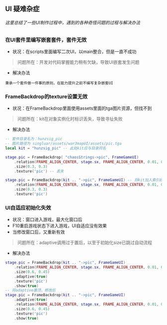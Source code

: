 ## UI 疑难杂症

###### 这里总结了一些UI制作过程中，遇到的各种奇怪问题的过程与解决办法

### 在UI套件里编写嵌套套件，套件无效

* 状况：在scripts里面编写二次UI，以main整合，但是一直不成功

> 问题所在：开发对代码掌握能力稍有欠缺，导致UI嵌套发生问题

* 解决办法

```
秉承一个套件做一件事的原则，在能力提升之前不编写复杂嵌套UI
```

### FrameBackdrop的texture设置无效

* 状况：在FrameBackdrop里面使用assets里面的tga图片资源，但找不到

> 问题所在：kit在对象实例化时标识丢失，导致寻址失败

* 解决办法

```lua
-- 套件目录名为：hunzsig_pic
-- 图片路径为 singluar/assets/war3mapUI/assets/pic.tga
local kit = "hunzsig_pic" -- 此处kit应与目录同名

stage.pic = FrameBackdrop( "chaosStrings->pic", FrameGameUI)
    .relation(FRAME_ALIGN_CENTER, stage.sx, FRAME_ALIGN_CENTER, 0.01, 0)
    .size(0.3, 0.3)
    .texture('pic') -- 丢失

stage.pic = FrameBackdrop(kit .. "->pic", FrameGameUI) -- 将kit加入索引段，并用->分割
    .relation(FRAME_ALIGN_CENTER, stage.sx, FRAME_ALIGN_CENTER, 0.01, 0)
    .size(0.3, 0.3)
    .texture('pic')
```

### UI自适应初始化失效

* 状况：窗口进入游戏，最大化窗口后
* F10重启游戏状态下进入游戏，UI自适应没有效果
* 当修改窗口后，又重新有效

> 问题所在：adaptive调用过于置后，以至于初始化size已跳过自动流程

* 解决办法

```lua
stage.pic = FrameBackdrop(kit .. "->pic", FrameGameUI)
    .relation(FRAME_ALIGN_CENTER, stage.sx, FRAME_ALIGN_CENTER, 0.01, 0)
    .size(0.6, 0.45)
    .adaptive(true)
    .texture('pic')
    .show(true)
-- 将adaptive置顶，修改后
stage.pic = FrameBackdrop(kit .. "->pic", FrameGameUI)
    .adaptive(true)
    .relation(FRAME_ALIGN_CENTER, stage.sx, FRAME_ALIGN_CENTER, 0.01, 0)
    .size(0.6, 0.45)
    .texture('pic')
    .show(true)
```


